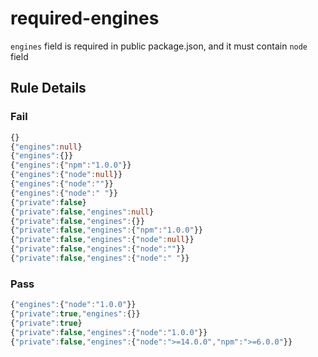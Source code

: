<!-- prettier-ignore-start -->
# required-engines

`engines` field is required in public package.json, and it must contain `node` field

## Rule Details

### Fail

```ts
{}
{"engines":null}
{"engines":{}}
{"engines":{"npm":"1.0.0"}}
{"engines":{"node":null}}
{"engines":{"node":""}}
{"engines":{"node":" "}}
{"private":false}
{"private":false,"engines":null}
{"private":false,"engines":{}}
{"private":false,"engines":{"npm":"1.0.0"}}
{"private":false,"engines":{"node":null}}
{"private":false,"engines":{"node":""}}
{"private":false,"engines":{"node":" "}}
```

### Pass

```ts
{"engines":{"node":"1.0.0"}}
{"private":true,"engines":{}}
{"private":true}
{"private":false,"engines":{"node":"1.0.0"}}
{"private":false,"engines":{"node":">=14.0.0","npm":">=6.0.0"}}
```
<!-- prettier-ignore-end -->
